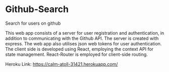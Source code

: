 # Github-Search
Search for users on github

This web app consists of a server for user registration and authentication, in addition to communicating with the Github API. 
The server is created with express. 
The web app also utilises json web tokens for user authentication.
The client side is developed using React, employing the context API for state management.
React-Router is employed for client-side routing.

Heroku Link: https://calm-atoll-31421.herokuapp.com/
